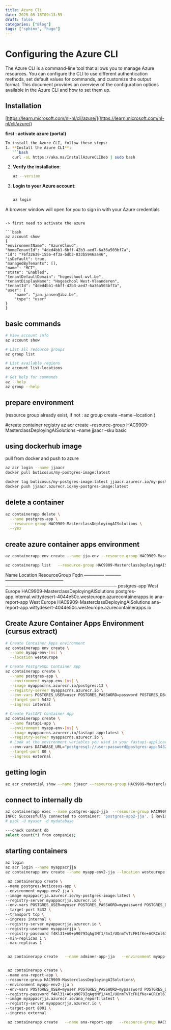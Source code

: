 ```yaml
---
title: Azure Cli
date: 2025-05-18T09:13:55
draft: false
categories: ["Blog"]
tags: ["sphinx", "hugo"]
---
```

# Configuring the Azure CLI

The Azure CLI is a command-line tool that allows you to manage Azure resources. You can configure the CLI to use different authentication methods, set default values for commands, and customize the output format.
This document provides an overview of the configuration options available in the Azure CLI and how to set them up.

## Installation

[https://learn.microsoft.com/nl-nl/cli/azure/](https://learn.microsoft.com/nl-nl/cli/azure/)

**first : activate azure (portal)**

```bash
To install the Azure CLI, follow these steps:
1. **Install the Azure CLI**:
   ```bash
   curl -sL https://aka.ms/InstallAzureCLIDeb | sudo bash
   ```
2. **Verify the installation**:
   ```bash
   az --version
   ```
3. **Login to your Azure account**:
     ```bash

     az login
     ```
 A browser window will open for you to sign in with your Azure credentials
```

-> first need to activate the azure

```bash
az account show
{
"environmentName": "AzureCloud",
"homeTenantId": "4ded4bb1-6bff-42b3-aed7-6a36a503bf7a",
"id": "76f32639-1556-4f3a-bdb3-833b5946aa46",
"isDefault": true,
"managedByTenants": [],
"name": "MCT",
"state": "Enabled",
"tenantDefaultDomain": "hogeschool-wvl.be",
"tenantDisplayName": "Hogeschool West-Vlaanderen",
"tenantId": "4ded4bb1-6bff-42b3-aed7-6a36a503bf7a",
"user": {
    "name": "jan.jansen@ibz.be",
    "type": "user"
}
}
```

## basic commands

```bash
# View account info
az account show

# List all resource groups
az group list

# List available regions
az account list-locations

# Get help for commands
az --help
az group --help
```

## prepare environment

(resource group already exist, if not : az group create –name <name> –location <location>)

#create container registry
az acr create –resource-group HAC9909-MasterclassDeployingAISolutions –name jjaacr –sku basic

## using dockerhub image

pull from docker and push to azure

```bash
az acr login --name jjaacr
docker pull buticosus/my-postgres-image:latest

docker tag buticosus/my-postgres-image:latest jjaacr.azurecr.io/my-postgres-image:latest
docker push jjaacr.azurecr.io/my-postgres-image:latest
```

## delete a container

```bash
az containerapp delete \
  --name postgres-app \
  --resource-group HAC9909-MasterclassDeployingAISolutions \
  --yes
```

## create azure container apps environment

```bash
az containerapp env create --name jja-env --resource-group HAC9909-MasterclassDeployingAISolutions --location westeurope

az containerapp list   --resource-group HAC9909-MasterclassDeployingAISolutions   --output table
```

Name            Location     ResourceGroup                            Fqdn
————–  ———–  —————————————  —————————————————————————
postgres-app    West Europe  HAC9909-MasterclassDeployingAISolutions  postgres-app.internal.wittydesert-4044e50c.westeurope.azurecontainerapps.io
ana-report-app  West Europe  HAC9909-MasterclassDeployingAISolutions  ana-report-app.wittydesert-4044e50c.westeurope.azurecontainerapps.io

## Create Azure Container Apps Environment (cursus extract)

```bash
# Create Container Apps environment
az containerapp env create \
  --name myapp-env-[ns] \
  --location westeurope

# Create PostgreSQL Container App
az containerapp create \
  --name postgres-app \
  --environment myapp-env-[ns] \
  --image myappacrns.azurecr.io/postgres:13 \
  --registry-server myappacrns.azurecr.io \
  --env-vars POSTGRES_USER=user POSTGRES_PASSWORD=password POSTGRES_DB=fastapi_db \
  --target-port 5432 \
  --ingress internal

# Create FastAPI Container App
az containerapp create \
  --name fastapi-app \
  --environment myapp-env-[ns] \
  --image myappacrns.azurecr.io/fastapi-app:latest \
  --registry-server myappacrns.azurecr.io \
  # Look at the environment variables you used in your fastapi-application that you created in the previous assignments
  --env-vars DATABASE_URL="postgresql://user:password@postgres-app:5432/fastapi_db" \
  --target-port 80 \
  --ingress external
```

## getting login

```bash
az acr credential show --name jjaacr --resource-group HAC9909-MasterclassDeployingAISolutions
```

## connect to internally db

```bash
az containerapp exec --name postgres-app2-jja  --resource-group HAC9909-MasterclassDeployingAISolutions
INFO: Successfully connected to container: 'postgres-app2-jja'. [ Revision: 'postgres-app2-jja--twvwkg2', Replica: 'postgres-app2-jja--twvwkg2-7cc8f44987-r9d7w'].
# psql -U myuser -d mydatabase

---check content db
select count(*) from companies;
```

## starting containers

```bash
az login
az acr login --name myappacrjja
az containerapp env create --name myapp-env2-jja --location westeurope
```

```bash
 az containerapp create \
--name postgres-buticosus-app \
--environment myapp-env2-jja \
--image myappacrjja.azurecr.io/my-postgres-image:latest \
--registry-server myappacrjja.azurecr.io \
--env-vars POSTGRES_USER=myuser POSTGRES_PASSWORD=mypassword POSTGRES_DB=mydatabase \
--target-port 5432 \
--transport tcp \
--ingress internal \
--registry-server myappacrjja.azurecr.io \
--registry-username myappacrjja \
--registry-password f4Kl31+A0+p9079IqAgtMf1/4nI/UOnmTvTcFH1fKe+ACRCnl67c \
--min-replicas 1 \
--max-replicas 1


 az containerapp create   --name adminer-app-jja   --environment myapp-env2-jja   --image myappacrjja.azurecr.io/adminer:latest  --env-vars ADMINER_DEFAULT_SERVER=postgres-buticosus-app   --target-port 8080   --ingress external  --registry-username myappacrjja --registry-password f4Kl31+A0+p9079IqAgtMf1/4nI/UOnmTvTcFH1fKe+ACRCnl67c --registry-server myappacrjja.azurecr.io


 az containerapp create \
--name ana-report-app \
--resource-group HAC9909-MasterclassDeployingAISolutions\
--environment myapp-env2-jja \
--env-vars POSTGRES_USER=myuser POSTGRES_PASSWORD=mypassword POSTGRES_DB=mydatabase POSTGRES_HOST=postgres-buticosus-app \
--registry-password f4Kl31+A0+p9079IqAgtMf1/4nI/UOnmTvTcFH1fKe+ACRCnl67c \
--image myappacrjja.azurecr.io/ana_report:latest \
--registry-server myappacrjja.azurecr.io \
--target-port 8001 \
--ingress external

 az containerapp create   --name ana-report-app   --resource-group HAC9909-MasterclassDeployingAISolutions  --environment myapp-env2-jja   --image myappacrjja.azurecr.io/ana_report:latest   --registry-server myappacrjja.azurecr.io   --env-vars   POSTGRES_USER=myuser POSTGRES_PASSWORD=mypassword POSTGRES_DB=mydatabase POSTGRES_HOST=postgres-buticosus-app  --target-port 8001   --ingress external
```
